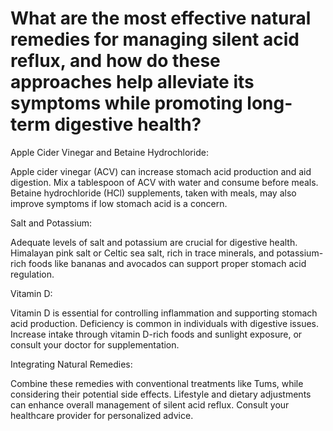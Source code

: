 # What are the most effective natural remedies for managing silent acid reflux, and how do these approaches help alleviate its symptoms while promoting long-term digestive health?

Apple Cider Vinegar and Betaine Hydrochloride:

Apple cider vinegar (ACV) can increase stomach acid production and aid digestion. Mix a tablespoon of ACV with water and consume before meals. Betaine hydrochloride (HCl) supplements, taken with meals, may also improve symptoms if low stomach acid is a concern.

Salt and Potassium:

Adequate levels of salt and potassium are crucial for digestive health. Himalayan pink salt or Celtic sea salt, rich in trace minerals, and potassium-rich foods like bananas and avocados can support proper stomach acid regulation.

Vitamin D:

Vitamin D is essential for controlling inflammation and supporting stomach acid production. Deficiency is common in individuals with digestive issues. Increase intake through vitamin D-rich foods and sunlight exposure, or consult your doctor for supplementation.

Integrating Natural Remedies:

Combine these remedies with conventional treatments like Tums, while considering their potential side effects. Lifestyle and dietary adjustments can enhance overall management of silent acid reflux. Consult your healthcare provider for personalized advice.